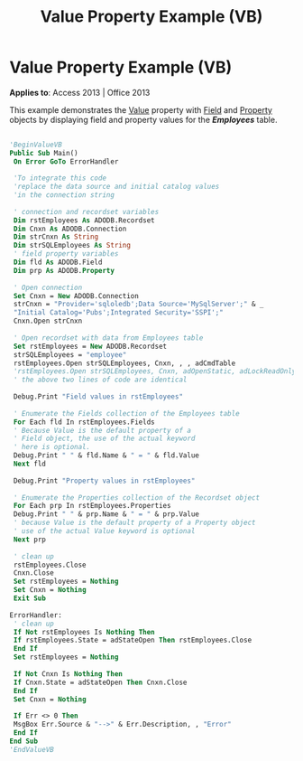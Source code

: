 ﻿---
title: Value Property Example (VB)
TOCTitle: Value Property Example (VB)
ms:assetid: c2319a14-e86f-6dc1-b203-fd5f35ffa04f
ms:mtpsurl: https://msdn.microsoft.com/library/JJ249947(v=office.15)
ms:contentKeyID: 48547547
ms.date: 09/18/2015
mtps_version: v=office.15
---

# Value Property Example (VB)


**Applies to**: Access 2013 | Office 2013

This example demonstrates the [Value](value-property-ado.md) property with [Field](field-object-ado.md) and [Property](property-object-ado.md) objects by displaying field and property values for the ***Employees*** table.

```vb 
 
'BeginValueVB 
Public Sub Main() 
 On Error GoTo ErrorHandler 
 
 'To integrate this code 
 'replace the data source and initial catalog values 
 'in the connection string 
 
 ' connection and recordset variables 
 Dim rstEmployees As ADODB.Recordset 
 Dim Cnxn As ADODB.Connection 
 Dim strCnxn As String 
 Dim strSQLEmployees As String 
 ' field property variables 
 Dim fld As ADODB.Field 
 Dim prp As ADODB.Property 
 
 ' Open connection 
 Set Cnxn = New ADODB.Connection 
 strCnxn = "Provider='sqloledb';Data Source='MySqlServer';" & _ 
 "Initial Catalog='Pubs';Integrated Security='SSPI';" 
 Cnxn.Open strCnxn 
 
 ' Open recordset with data from Employees table 
 Set rstEmployees = New ADODB.Recordset 
 strSQLEmployees = "employee" 
 rstEmployees.Open strSQLEmployees, Cnxn, , , adCmdTable 
 'rstEmployees.Open strSQLEmployees, Cnxn, adOpenStatic, adLockReadOnly, adCmdTable 
 ' the above two lines of code are identical 
 
 Debug.Print "Field values in rstEmployees" 
 
 ' Enumerate the Fields collection of the Employees table 
 For Each fld In rstEmployees.Fields 
 ' Because Value is the default property of a 
 ' Field object, the use of the actual keyword 
 ' here is optional. 
 Debug.Print " " & fld.Name & " = " & fld.Value 
 Next fld 
 
 Debug.Print "Property values in rstEmployees" 
 
 ' Enumerate the Properties collection of the Recordset object 
 For Each prp In rstEmployees.Properties 
 Debug.Print " " & prp.Name & " = " & prp.Value 
 ' because Value is the default property of a Property object 
 ' use of the actual Value keyword is optional 
 Next prp 
 
 ' clean up 
 rstEmployees.Close 
 Cnxn.Close 
 Set rstEmployees = Nothing 
 Set Cnxn = Nothing 
 Exit Sub 
 
ErrorHandler: 
 ' clean up 
 If Not rstEmployees Is Nothing Then 
 If rstEmployees.State = adStateOpen Then rstEmployees.Close 
 End If 
 Set rstEmployees = Nothing 
 
 If Not Cnxn Is Nothing Then 
 If Cnxn.State = adStateOpen Then Cnxn.Close 
 End If 
 Set Cnxn = Nothing 
 
 If Err <> 0 Then 
 MsgBox Err.Source & "-->" & Err.Description, , "Error" 
 End If 
End Sub 
'EndValueVB 
```

